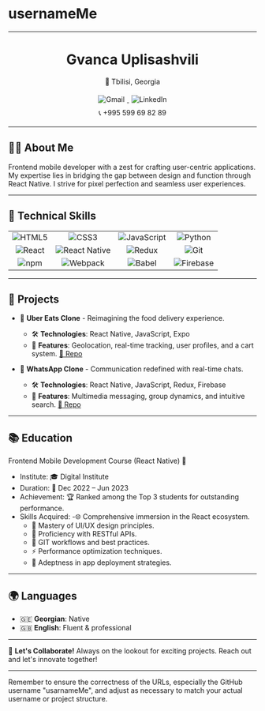 # usernameMe

---

<div align="center">

# Gvanca Uplisashvili

📍 Tbilisi, Georgia

<div style="text-align: center;">
  <a href="mailto:gvanca.uplisashvili@gmail.com">
    <img src="https://img.shields.io/badge/Gmail-D14836?style=for-the-badge&logo=gmail&logoColor=white" alt="Gmail" style="display: inline-block; margin: 5px;" />
  </a>

  <a href="https://www.linkedin.com/in/gvanca-uplisashvili-57b543253/">
    <img src="https://img.shields.io/badge/LinkedIn-0077B5?style=for-the-badge&logo=linkedin&logoColor=white" alt="LinkedIn" style="display: inline-block; margin: 5px;" />
  </a>
  <br>
    <span style="display: inline-block; margin: 5px;">📞 +995 599 69 82 89</span>
</div>

</div>



---

## 👩‍💻 About Me
Frontend mobile developer with a zest for crafting user-centric applications. My expertise lies in bridging the gap between design and function through React Native. I strive for pixel perfection and seamless user experiences.

---

## 🧰 Technical Skills
<table>
  <tr>
    <td align="center">
      <img src="https://img.shields.io/badge/HTML5-E34F26?style=for-the-badge&logo=html5&logoColor=white" alt="HTML5" />
    </td>
    <td align="center">
      <img src="https://img.shields.io/badge/CSS3-1572B6?style=for-the-badge&logo=css3&logoColor=white" alt="CSS3" />
    </td>
    <td align="center">
      <img src="https://img.shields.io/badge/JavaScript-F7DF1E?style=for-the-badge&logo=javascript&logoColor=black" alt="JavaScript" />
    </td>
    <td align="center">
      <img src="https://img.shields.io/badge/Python-3776AB?style=for-the-badge&logo=python&logoColor=white" alt="Python" />
    </td>
  </tr>
  <tr>
    <td align="center">
      <img src="https://img.shields.io/badge/React-61DAFB?style=for-the-badge&logo=react&logoColor=white" alt="React" />
    </td>
    <td align="center">
      <img src="https://img.shields.io/badge/React_Native-0088CC?style=for-the-badge&logo=react&logoColor=white" alt="React Native" />
    </td>
    <td align="center">
      <img src="https://img.shields.io/badge/Redux-764ABC?style=for-the-badge&logo=redux&logoColor=white" alt="Redux" />
    </td>
    <td align="center">
      <img src="https://img.shields.io/badge/Git-F05032?style=for-the-badge&logo=git&logoColor=white" alt="Git" />
    </td>
  </tr>
  <tr>
    <td align="center">
      <img src="https://img.shields.io/badge/npm-CB3837?style=for-the-badge&logo=npm&logoColor=white" alt="npm" />
    </td>
    <td align="center">
      <img src="https://img.shields.io/badge/Webpack-8DD6F9?style=for-the-badge&logo=webpack&logoColor=black" alt="Webpack" />
    </td>
    <td align="center">
      <img src="https://img.shields.io/badge/Babel-F9DC3E?style=for-the-badge&logo=babel&logoColor=black" alt="Babel" />
    </td>
    <td align="center">
      <img src="https://img.shields.io/badge/Firebase-FFCA28?style=for-the-badge&logo=firebase&logoColor=black" alt="Firebase" />
    </td>
  </tr>
</table>

---

## 💼 Projects
- 🥡 **Uber Eats Clone** - Reimagining the food delivery experience.
  - 🛠 **Technologies**: React Native, JavaScript, Expo
  - 🌟 **Features**: Geolocation, real-time tracking, user profiles, and a cart system. [🔗 Repo](https://github.com/usarnameMe/Uber-app)
  
- 💬 **WhatsApp Clone** - Communication redefined with real-time chats.
  - 🛠 **Technologies**: React Native, JavaScript, Redux, Firebase
  - 🌟 **Features**: Multimedia messaging, group dynamics, and intuitive search. [🔗 Repo](https://github.com/usarnameMe/WhatsApp-clone-app)

---

## 📚 Education
Frontend Mobile Development Course (React Native) 🚀

- Institute: 🎓 Digital Institute
- Duration: 📅 Dec 2022 – Jun 2023
- Achievement: 🏆 Ranked among the Top 3 students for outstanding performance.
- Skills Acquired:
  -🌐 Comprehensive immersion in the React ecosystem.
  - 🎨 Mastery of UI/UX design principles.
  - 🌉 Proficiency with RESTful APIs.
  - 🔧 GIT workflows and best practices.
  - ⚡ Performance optimization techniques.
  - 📱 Adeptness in app deployment strategies.

---

## 🌍 Languages
- 🇬🇪 **Georgian**: Native
- 🇬🇧 **English**: Fluent & professional

---

🌟 **Let's Collaborate!** Always on the lookout for exciting projects. Reach out and let's innovate together!

---

Remember to ensure the correctness of the URLs, especially the GitHub username "usarnameMe", and adjust as necessary to match your actual username or project structure.

